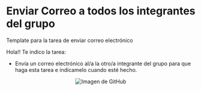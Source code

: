 # Enviar Correo a todos los integrantes del grupo
Template para la tarea de enviar correo electrónico

Hola!! Te indico la tarea: 

* Envía un correo electrónico al/a la otro/a integrante del grupo para que haga esta tarea e indícamelo cuando esté hecho. 

<div style="text-align: center"><img src="https://loremflickr.com/640/480/github" alt="Imagen de GitHub"/></div>

